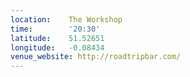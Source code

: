 ```yaml
---
location:    The Workshop
time:        '20:30'
latitude:    51.52651
longitude:   -0.08434
venue_website: http://roadtripbar.com/
---
```

